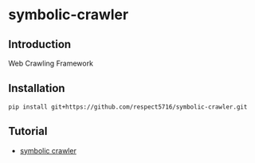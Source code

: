# symbolic-crawler


## Introduction
Web Crawling Framework


## Installation

```
pip install git+https://github.com/respect5716/symbolic-crawler.git
```

## Tutorial
* [symbolic crawler](https://github.com/respect5716/symbolic-crawler/blob/main/tutorials/static_crawler.ipynb)
